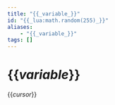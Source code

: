 ```yaml
---
title: "{{_variable_}}"
id: "{{_lua:math.random(255)_}}"
aliases:
    - "{{_variable_}}"
tags: []
---
```

# {{_variable_}}
{{_cursor_}}
